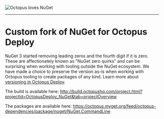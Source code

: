 ![Octopus loves NuGet](http://i.imgur.com/EnG2O4K.png)

-------------

# Custom fork of NuGet for Octopus Deploy

NuGet 3 started removing leading zeros and the fourth digit if it is zero. These are affectionately known as "NuGet zero quirks" and can be surprising when working with tooling outside the NuGet ecosystem. We have made a choice to preserve the version as-is when working with Octopus tooling to create packages of any kind. Learn more about [versioning in Octopus Deploy](http://docs.octopusdeploy.com/display/OD/Versioning+in+Octopus+Deploy).

The build is available here: http://build.octopushq.com/project.html?projectId=OctopusDeploy_NuGet&tab=projectOverview

The packages are available here: https://octopus.myget.org/feed/octopus-dependencies/package/nuget/NuGet.CommandLine
